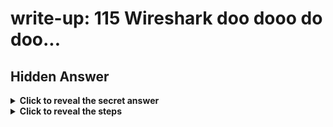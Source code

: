 # write-up: 115 Wireshark doo dooo do doo...

## Hidden Answer

<details>
  <summary><strong>Click to reveal the secret answer</strong></summary>

`picoCTF{p33kab00_1_s33_u_deadbeef}`

</details>

<details>
<summary><strong>Click to reveal the steps</strong></summary>

0. After digging through a bunch of encrypted packets...
1. Filter protocol to HTTP
2. Notice a suspicious packet that smelled like a clue...

<details>
<summary><strong>Reveal the image</strong></summary>
<img src="images/filter_http.png" height=300px>
</details>

3. Used `Follow -> HTTP Stream` on the packet
4. We got the source of that smell!

<details>
<summary><strong>Reveal the image</strong></summary>
<img src="images/http_stream.png" height=300px>
</details>

5. Recognized the **`____{ ... }`** pattern – **_classic flag format_**
6. Guess that in might be encrypted with Caesar Cipher
7. Brute-forced the decryption using `https://www.dcode.fr/caesar-cipher`

<details>
<summary><strong>Reveal the image</strong></summary>
<img src="images/decoded_flag.png" height=300px>
</details>

8. We got the flag!

</details>
